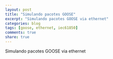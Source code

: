```yaml
---
layout: post
title: "Simulando pacotes GOOSE"
excerpt: "Simulando pacotes GOOSE via ethernet"
categories: blog
tags: [goose, ethernet, iec61850]
comments: true
share: true
---
```



Simulando pacotes GOOSE via ethernet